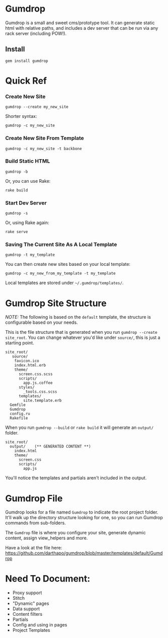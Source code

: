 # Gumdrop

Gumdrop is a small and sweet cms/prototype tool. It can generate static html with relative paths, and includes a dev server that can be run via any rack server (including POW!).

## Install

    gem install gumdrop

# Quick Ref

### Create New Site

    gumdrop --create my_new_site

Shorter syntax:

    gumdrop -c my_new_site

### Create New Site From Template

    gumdrop -c my_new_site -t backbone


### Build Static HTML

    gumdrop -b

Or, you can use Rake:

    rake build


### Start Dev Server

    gumdrop -s

Or, using Rake again:

    rake serve

### Saving The Current Site As A Local Template

    gumdrop -t my_template

You can then create new sites based on your local template:

    gumdrop -c my_new_from_my_template -t my_template

Local templates are stored under `~/.gumdrop/templates/`.


# Gumdrop Site Structure

*NOTE:* The following is based on the `default` template, the structure is configurable based on your needs.

This is the file structure that is generated when you run `gumdrop --create site_root`. You can change whatever you'd like under `source/`, this is just a starting point.

    site_root/
       source/
        favicon.ico
        index.html.erb
        theme/
          screen.css.scss
          scripts/
            app.js.coffee
          styles/
            _tools.css.scss
          templates/
            site.template.erb
      Gemfile
      Gumdrop
      config.ru
      Rakefile
      

When you run `gumdrop --build` or `rake build` it will generate an `output/` folder.

    site_root/
      output/    (** GENERATED CONTENT **)
        index.html
        theme/
          screen.css
          scripts/
            app.js

You'll notice the templates and partials aren't included in the output.

# Gumdrop File

Gumdrop looks for a file named `Gumdrop` to indicate the root project folder. It'll walk up the directory structure looking for one, so you can run Gumdrop commands from sub-folders.

The `Gumdrop` file is where you configure your site, generate dynamic content, assign view_helpers and more.

Have a look at the file here: https://github.com/darthapo/gumdrop/blob/master/templates/default/Gumdrop

# Need To Document:

- Proxy support
- Stitch
- "Dynamic" pages
- Data support
- Content filters
- Partials
- Config and using in pages
- Project Templates
